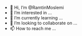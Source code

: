 - 👋 Hi, I’m @RamtinMoslemi
- 👀 I’m interested in ...
- 🌱 I’m currently learning ...
- 💞️ I’m looking to collaborate on ...
- 📫 How to reach me ...

<!---
RamtinMoslemi/RamtinMoslemi is a ✨ special ✨ repository because its `README.md` (this file) appears on your GitHub profile.
You can click the Preview link to take a look at your changes.
--->

